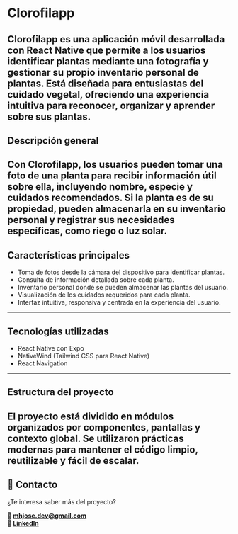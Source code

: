 # Clorofilapp

Clorofilapp es una aplicación móvil desarrollada con React Native que permite a los usuarios identificar plantas mediante una fotografía y gestionar su propio inventario personal de plantas. Está diseñada para entusiastas del cuidado vegetal, ofreciendo una experiencia intuitiva para reconocer, organizar y aprender sobre sus plantas.
---
## Descripción general

Con Clorofilapp, los usuarios pueden tomar una foto de una planta para recibir información útil sobre ella, incluyendo nombre, especie y cuidados recomendados. Si la planta es de su propiedad, pueden almacenarla en su inventario personal y registrar sus necesidades específicas, como riego o luz solar.
---
## Características principales

- Toma de fotos desde la cámara del dispositivo para identificar plantas.
- Consulta de información detallada sobre cada planta.
- Inventario personal donde se pueden almacenar las plantas del usuario.
- Visualización de los cuidados requeridos para cada planta.
- Interfaz intuitiva, responsiva y centrada en la experiencia del usuario.
---
## Tecnologías utilizadas

- React Native con Expo
- NativeWind (Tailwind CSS para React Native)
- React Navigation
---
## Estructura del proyecto

El proyecto está dividido en módulos organizados por componentes, pantallas y contexto global. Se utilizaron prácticas modernas para mantener el código limpio, reutilizable y fácil de escalar.
---
## 📩 Contacto

¿Te interesa saber más del proyecto?

**📧 mhjose.dev@gmail.com**  
**📱 [LinkedIn](https://www.linkedin.com/in/josé-luis-morales-hernández-7703b62a4/)**  
